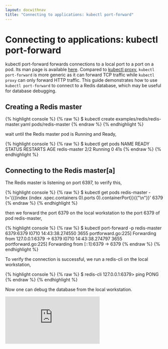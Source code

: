 ```yaml
---
layout: docwithnav
title: "Connecting to applications: kubectl port-forward"
---
```

<!-- BEGIN MUNGE: UNVERSIONED_WARNING -->


<!-- END MUNGE: UNVERSIONED_WARNING -->

# Connecting to applications: kubectl port-forward

kubectl port-forward forwards connections to a local port to a port on a pod. Its man page is available [here](kubectl/kubectl_port-forward.html). Compared to [kubectl proxy](accessing-the-cluster.html#using-kubectl-proxy), `kubectl port-forward` is more generic as it can forward TCP traffic while `kubectl proxy` can only forward HTTP traffic. This guide demonstrates how to use `kubectl port-forward` to connect to a Redis database, which may be useful for database debugging.

## Creating a Redis master

{% highlight console %}
{% raw %}
$ kubectl create examples/redis/redis-master.yaml
pods/redis-master
{% endraw %}
{% endhighlight %}

wait until the Redis master pod is Running and Ready,

{% highlight console %}
{% raw %}
$ kubectl get pods
NAME           READY     STATUS    RESTARTS   AGE
redis-master   2/2       Running   0          41s
{% endraw %}
{% endhighlight %}


## Connecting to the Redis master[a]

The Redis master is listening on port 6397, to verify this,

{% highlight console %}
{% raw %}
$ kubectl get pods redis-master -t='{{(index (index .spec.containers 0).ports 0).containerPort}}{{"\n"}}'
6379
{% endraw %}
{% endhighlight %}


then we forward the port 6379 on the local workstation to the port 6379 of pod redis-master,

{% highlight console %}
{% raw %}
$ kubectl port-forward -p redis-master 6379:6379
I0710 14:43:38.274550    3655 portforward.go:225] Forwarding from 127.0.0.1:6379 -> 6379
I0710 14:43:38.274797    3655 portforward.go:225] Forwarding from [::1]:6379 -> 6379
{% endraw %}
{% endhighlight %}

To verify the connection is successful, we run a redis-cli on the local workstation,

{% highlight console %}
{% raw %}
$ redis-cli
127.0.0.1:6379> ping
PONG
{% endraw %}
{% endhighlight %}

Now one can debug the database from the local workstation.


<!-- BEGIN MUNGE: IS_VERSIONED -->
<!-- TAG IS_VERSIONED -->
<!-- END MUNGE: IS_VERSIONED -->


<!-- BEGIN MUNGE: GENERATED_ANALYTICS -->
[![Analytics](https://kubernetes-site.appspot.com/UA-36037335-10/GitHub/docs/user-guide/connecting-to-applications-port-forward.md?pixel)]()
<!-- END MUNGE: GENERATED_ANALYTICS -->

